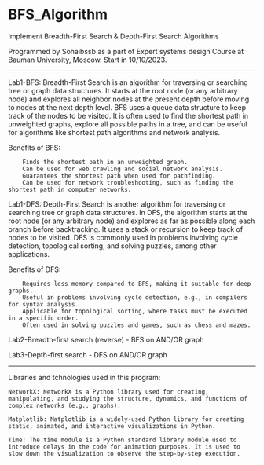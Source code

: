 # BFS_Algorithm
Implement Breadth-First Search & Depth-First Search Algorithms

Programmed by Sohaibssb as a part of Expert systems design Course at Bauman University, Moscow. Start in 10/10/2023.

------------------

Lab1-BFS:
Breadth-First Search is an algorithm for traversing or searching tree or graph data structures. It starts at the root node (or any arbitrary node) and explores all neighbor nodes at the present depth before moving to nodes at the next depth level. BFS uses a queue data structure to keep track of the nodes to be visited. It is often used to find the shortest path in unweighted graphs, explore all possible paths in a tree, and can be useful for algorithms like shortest path algorithms and network analysis.

Benefits of BFS:

        Finds the shortest path in an unweighted graph.
        Can be used for web crawling and social network analysis.
        Guarantees the shortest path when used for pathfinding.
        Can be used for network troubleshooting, such as finding the shortest path in computer networks.

Lab1-DFS:
Depth-First Search is another algorithm for traversing or searching tree or graph data structures. In DFS, the algorithm starts at the root node (or any arbitrary node) and explores as far as possible along each branch before backtracking. It uses a stack or recursion to keep track of nodes to be visited. DFS is commonly used in problems involving cycle detection, topological sorting, and solving puzzles, among other applications.

Benefits of DFS:

        Requires less memory compared to BFS, making it suitable for deep graphs.
        Useful in problems involving cycle detection, e.g., in compilers for syntax analysis.
        Applicable for topological sorting, where tasks must be executed in a specific order.
        Often used in solving puzzles and games, such as chess and mazes.

Lab2-Breadth-first search (reverse) - BFS on AND/OR graph

Lab3-Depth-first search - DFS on AND/OR graph

------------------

Libraries and tchnologies used in this program:

    NetworkX: NetworkX is a Python library used for creating, manipulating, and studying the structure, dynamics, and functions of complex networks (e.g., graphs).

    Matplotlib: Matplotlib is a widely-used Python library for creating static, animated, and interactive visualizations in Python.

    Time: The time module is a Python standard library module used to introduce delays in the code for animation purposes. It is used to slow down the visualization to observe the step-by-step execution.